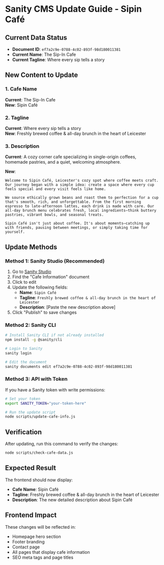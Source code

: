 # Sanity CMS Update Guide - Sipin Café

## Current Data Status
- **Document ID**: `ef7a2c9e-0788-4c02-893f-98d180011381`
- **Current Name**: The Sip-In Cafe
- **Current Tagline**: Where every sip tells a story

## New Content to Update

### 1. Cafe Name
**Current**: The Sip-In Cafe  
**New**: Sipin Café

### 2. Tagline
**Current**: Where every sip tells a story  
**New**: Freshly brewed coffee & all-day brunch in the heart of Leicester

### 3. Description
**Current**: A cozy corner cafe specializing in single-origin coffees, homemade pastries, and a quiet, welcoming atmosphere.

**New**:
```
Welcome to Sipin Café, Leicester's cozy spot where coffee meets craft.
Our journey began with a simple idea: create a space where every cup feels special and every visit feels like home.

We source ethically grown beans and roast them to perfection for a cup that's smooth, rich, and unforgettable. From the first morning espresso to late-afternoon lattes, each drink is made with care. Our all-day brunch menu celebrates fresh, local ingredients—think buttery pastries, vibrant bowls, and seasonal treats.

Sipin Café isn't just about coffee. It's about moments—catching up with friends, pausing between meetings, or simply taking time for yourself.
```

## Update Methods

### Method 1: Sanity Studio (Recommended)
1. Go to [Sanity Studio](https://cw4sy9ik.api.sanity.io/v2024-01-01/data/manage/production)
2. Find the "Cafe Information" document
3. Click to edit
4. Update the following fields:
   - **Name**: `Sipin Café`
   - **Tagline**: `Freshly brewed coffee & all-day brunch in the heart of Leicester`
   - **Description**: [Paste the new description above]
5. Click "Publish" to save changes

### Method 2: Sanity CLI
```bash
# Install Sanity CLI if not already installed
npm install -g @sanity/cli

# Login to Sanity
sanity login

# Edit the document
sanity documents edit ef7a2c9e-0788-4c02-893f-98d180011381
```

### Method 3: API with Token
If you have a Sanity token with write permissions:
```bash
# Set your token
export SANITY_TOKEN="your-token-here"

# Run the update script
node scripts/update-cafe-info.js
```

## Verification
After updating, run this command to verify the changes:
```bash
node scripts/check-cafe-data.js
```

## Expected Result
The frontend should now display:
- **Cafe Name**: Sipin Café
- **Tagline**: Freshly brewed coffee & all-day brunch in the heart of Leicester
- **Description**: The new detailed description about Sipin Café

## Frontend Impact
These changes will be reflected in:
- Homepage hero section
- Footer branding
- Contact page
- All pages that display cafe information
- SEO meta tags and page titles
